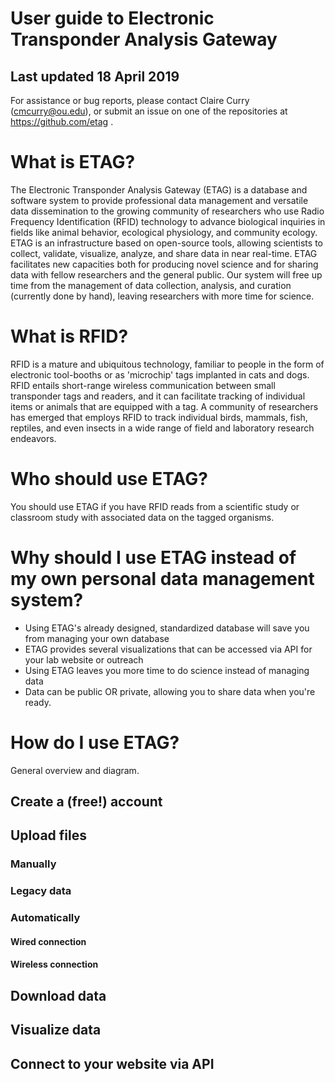 # User guide to Electronic Transponder Analysis Gateway

## Last updated 18 April 2019
For assistance or bug reports, please contact Claire Curry (cmcurry@ou.edu), or submit an issue on one of the repositories at https://github.com/etag .

# What is ETAG?
The Electronic Transponder Analysis Gateway (ETAG) is a database and software system to provide professional data management and versatile data dissemination to the growing community of researchers who use Radio Frequency Identification (RFID) technology to advance biological inquiries in fields like animal behavior, ecological physiology, and community ecology. ETAG is an infrastructure based on open-source tools, allowing scientists to collect, validate, visualize, analyze, and share data in near real-time. ETAG facilitates new capacities both for producing novel science and for sharing data with fellow researchers and the general public. Our system will free up time from the management of data collection, analysis, and curation (currently done by hand), leaving researchers with more time for science. 

# What is RFID?
RFID is a mature and ubiquitous technology, familiar to people in the form of electronic tool-booths or as 'microchip' tags implanted in cats and dogs. RFID entails short-range wireless communication between small transponder tags and readers, and it can facilitate tracking of individual items or animals that are equipped with a tag. A community of researchers has emerged that employs RFID to track individual birds, mammals, fish, reptiles, and even insects in a wide range of field and laboratory research endeavors.

# Who should use ETAG?
You should use ETAG if you have RFID reads from a scientific study or classroom study with associated data on the tagged organisms.

# Why should I use ETAG instead of my own personal data management system?
- Using ETAG's already designed, standardized database will save you from managing your own database
- ETAG provides several visualizations that can be accessed via API for your lab website or outreach
- Using ETAG leaves you more time to do science instead of managing data
- Data can be public OR private, allowing you to share data when you're ready.

# How do I use ETAG?

General overview and diagram.

## Create a (free!) account

## Upload files

### Manually 

### Legacy data

### Automatically

#### Wired connection

#### Wireless connection

## Download data

## Visualize data

## Connect to your website via API
